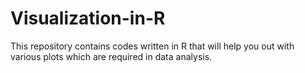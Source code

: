 # Visualization-in-R
This repository contains codes written in R that will help you out with various plots which are required in data analysis.
